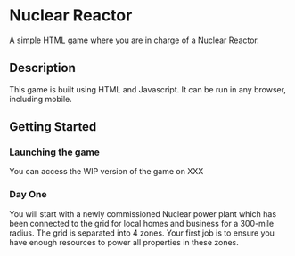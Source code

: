 # Nuclear Reactor

A simple HTML game where you are in charge of a Nuclear Reactor.

## Description

This game is built using HTML and Javascript. It can be run in any browser, including mobile.

## Getting Started

### Launching the game

You can access the WIP version of the game on XXX

### Day One

You will start with a newly commissioned Nuclear power plant which has been connected to the grid for local homes and business for a 300-mile radius.
The grid is separated into 4 zones. Your first job is to ensure you have enough resources to power all properties in these zones.
